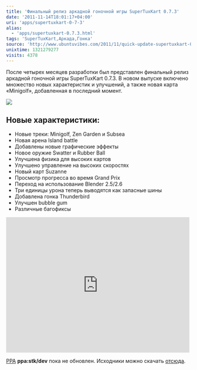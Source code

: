 ```yaml
---
title: 'Финальный релиз аркадной гоночной игры SuperTuxKart 0.7.3'
date: '2011-11-14T18:01:17+04:00'
uri: 'apps/supertuxkart-0-7-3'
alias: 
  - 'apps/supertuxkart-0.7.3.html'
tags: 'SuperTuxKart,Аркада,Гонка'
source: 'http://www.ubuntuvibes.com/2011/11/quick-update-supertuxkart-073-final.html'
unixtime: 1321279277
visits: 4378
---
```

После четырех месяцев разработки был представлен финальный релиз аркадной гоночной игры SuperTuxKart 0.7.3. В новом выпуске включено множество новых характеристик и улучшений, а также новая карта «Minigolf», добавленная в последний момент.

[![](img/2011/11/14/18-00/supertuxkart-07-6344410822-o.jpg)](img/2011/11/14/18-00/supertuxkart-07-6344410822-o.jpg)

## Новые характеристики:

*   Новые треки: Minigolf, Zen Garden и Subsea
*   Новая арена Island battle
*   Добавлены новые графические эффекты
*   Новое оружие Swatter и Rubber Ball
*   Улучшена физика для высоких картов
*   Улучшено управление на высоких скоростях
*   Новый карт Suzanne
*   Просмотр прогресса во время Grand Prix
*   Переход на использование Blender 2.5/2.6
*   Три единицы урона теперь выводятся как запасные шины
*   Добавлена гонка Thunderbird
*   Улучшен bubble gum
*   Различные багофиксы

 <iframe width="500" height="369" src="https://www.youtube.com/embed/8r8CDgWDltY" frameborder="0" allowfullscreen=""></iframe>

[PPA](https://launchpad.net/%7Estk/+archive/dev) **ppa:stk/dev** пока не обновлен. Исходники можно скачать [отсюда](http://sourceforge.net/projects/supertuxkart/files/SuperTuxKart/0.7.3/).
